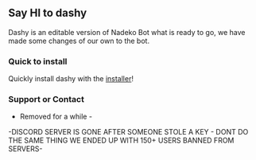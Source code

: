 ## Say HI to dashy

Dashy is an editable version of Nadeko Bot what is ready to go, we have made some changes of our own to the bot.

### Quick to install

Quickly install dashy with the [installer](https://github.com/dudeisbrendan03/Dashy-Suite-Launcher)!



### Support or Contact
- Removed for a while -

-DISCORD SERVER IS GONE AFTER SOMEONE STOLE A KEY - DONT DO THE SAME THING WE ENDED UP WITH 150+ USERS BANNED FROM SERVERS-
